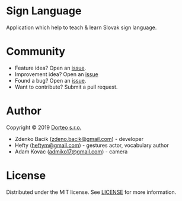 # Sign Language
Application which help to teach & learn Slovak sign language.

# Community
- Feature idea? Open an [issue](https://github.com/misevcik/signLanguage/labels/Feature).
- Improvement idea? Open an [issue](https://github.com/misevcik/signLanguage/labels/Improvement)
- Found a bug? Open an [issue](https://github.com/misevcik/signLanguage/labels/bug).
- Want to contribute? Submit a pull request.


# Author
Copyright © 2019 [Dorteo s.r.o.](http://www.dorteo.sk/)

- Zdenko Bacik (zdeno.bacik@gmail.com) - developer
- Hefty (heftym@gmail.com) - gestures actor, vocabulary author
- Adam Kovac (admiko17@gmail.com) - camera

# License
Distributed under the MIT license. See [LICENSE](https://github.com/misevcik/signLanguage/blob/master/LICENSE) for more information.
